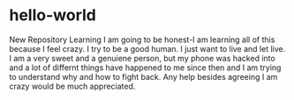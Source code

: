 # hello-world
New Repository Learning
I am going to be honest-I am learning all of this because I feel crazy. I try to be a good human. I just want to live and let live. I am a very sweet and a genuiene person, but my phone was hacked into and a lot of differnt things have happened to me since then and I am trying to understand why and how to fight back. Any help besides agreeing I am crazy would be much appreciated.
